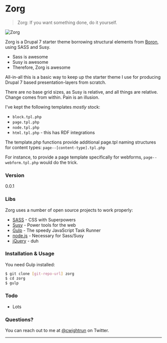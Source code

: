 # Zorg

> Zorg: If you want something done, do it yourself.

![Zorg](http://img2.wikia.nocookie.net/__cb20120505004033/villains/images/2/28/Jean-Baptiste_Emanuel_Zorg.jpg)

Zorg is a Drupal 7 starter theme borrowing structural elements from [Boron], using SASS and Susy.

  - Sass is awesome
  - Susy is awesome
  - Therefore, Zorg is awesome

All-in-all this is a basic way to keep up the starter theme I use for producing Drupal 7 based presentation-layers from scratch.

There are no base grid sizes, as Susy is relative, and all things are relative. Change comes from within. Pain is an illusion.

I've kept the following templates *mostly* stock:
 * `block.tpl.php`
 * `page.tpl.php`
 * `node.tpl.php`
 * `html.tpl.php` - this has RDF integrations

The template.php functions provide additional page.tpl naming structures for content types: `page--[content-type].tpl.php`

For instance, to provide a page template specifically for webforms, `page--webform.tpl.php` would do the trick.

### Version
0.0.1

### Libs

Zorg uses a number of open source projects to work properly:

* [SASS] - CSS with Superpowers
* [Susy] - Power tools for the web
* [Gulp] - The speedy JavaScript Task Runner
* [node.js] - Necessary for Sass/Susy
* [jQuery] - duh

### Installation & Usage

You need Gulp installed:

```sh
$ git clone [git-repo-url] zorg
$ cd zorg
$ gulp
```

### Todo

* Lots

### Questions?

You can reach out to me at [@cwightrun] on Twitter.

---

[Boron]:https://www.drupal.org/project/boron
[Sass]:http://sass-lang.com/
[Susy]:http://susy.oddbird.net/
[Gulp]:http://gulpjs.com/
[node.js]:http://nodejs.org
[jQuery]:http://jquery.com
[@cwightrun]:http://twitter.com/cwightrun
